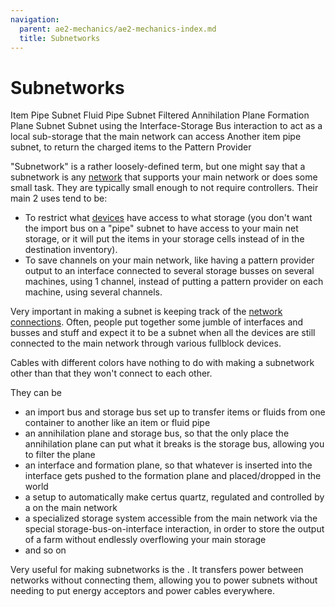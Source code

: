 ```yaml
---
navigation:
  parent: ae2-mechanics/ae2-mechanics-index.md
  title: Subnetworks
---
```


# Subnetworks

<GameScene zoom="4" interactive={true}>
<ImportStructure src="../assets/assemblies/subnet_demonstration.snbt" />

<DiamondAnnotation pos="6.5 2.5 0.5" color="#00ff00">
        Item Pipe Subnet
    </DiamondAnnotation>

<DiamondAnnotation pos="5.5 2.5 0.5" color="#00ff00">
        Fluid Pipe Subnet
    </DiamondAnnotation>

<DiamondAnnotation pos="4.5 2.5 0.5" color="#00ff00">
        Filtered Annihilation Plane
    </DiamondAnnotation>

<DiamondAnnotation pos="3.5 2.5 0.5" color="#00ff00">
        Formation Plane Subnet
    </DiamondAnnotation>

<DiamondAnnotation pos="2.5 2.5 0.5" color="#00ff00">
        Subnet using the Interface-Storage Bus interaction to act as a local sub-storage that the main
network can access
    </DiamondAnnotation>

<DiamondAnnotation pos="1.5 1.5 0.5" color="#00ff00">
        Another item pipe subnet, to return the charged items to the Pattern Provider
    </DiamondAnnotation>

<IsometricCamera yaw="195" pitch="30" />
</GameScene>

"Subnetwork" is a rather loosely-defined term, but one might say that a subnetwork is any [network](../ae2-mechanics/me-network-connections.md) that supports your
main network or does some small task. They are typically small enough to not require controllers. Their main 2 uses tend to be:

*   To restrict what [devices](../ae2-mechanics/devices.md) have access to what storage (you don't want the import bus on a "pipe" subnet to have access to your main net
    storage, or it will put the items in your storage cells instead of in the destination inventory).
*   To save channels on your main network, like having a pattern provider output to an interface connected to several storage
    busses on several machines, using 1 channel, instead of putting a pattern provider on each machine, using several channels.

Very important in making a subnet is keeping track of the [network connections](../ae2-mechanics/me-network-connections.md).
Often, people put together some jumble of interfaces and busses and stuff and expect it to be a subnet when
all the devices are still connected to the main network through various fullblock devices.

Cables with different colors have nothing to do with making a subnetwork other than that they won't connect to each other.

They can be

*   an import bus and storage bus set up to transfer items or fluids from one container to another like an item or fluid pipe
*   an annihilation plane and storage bus, so that the only place the annihilation plane can put what it breaks is the storage bus, allowing you to filter the plane
*   an interface and formation plane, so that whatever is inserted into the interface gets pushed to the formation plane and placed/dropped in the world
*   a setup to automatically make certus quartz, regulated and controlled by a <ItemLink id="level_emitter" /> on the main network
*   a specialized storage system accessible from the main network via the special storage-bus-on-interface interaction, in order to store the output of a farm without endlessly overflowing your main storage
*   and so on

Very useful for making subnetworks is the <ItemLink id="quartz_fiber" />. It transfers power between networks without
connecting them, allowing you to power subnets without needing to put energy acceptors and power cables everywhere.
